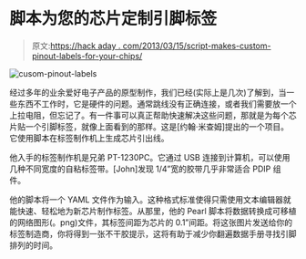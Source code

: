 # 脚本为您的芯片定制引脚标签

> 原文:[https://hack aday . com/2013/03/15/script-makes-custom-pinout-labels-for-your-chips/](https://hackaday.com/2013/03/15/script-makes-custom-pinout-labels-for-your-chips/)

![cusom-pinout-labels](../Images/8304763cdaec3ad82c72d39f88eacca9.png)

经过多年的业余爱好电子产品的原型制作，我们已经(实际上是几次)了解到，当一些东西不工作时，它是硬件的问题。通常跳线没有正确连接，或者我们需要放一个上拉电阻，但忘记了。有一件事可以真正帮助快速解决这些问题，那就是为每个芯片贴一个引脚标签，就像上面看到的那样。这是[约翰·米查姆]提出的一个项目。它使用脚本在标签制作机上生成芯片引出线。

他入手的标签制作机是兄弟 PT-1230PC。它通过 USB 连接到计算机，可以使用几种不同宽度的自粘标签带。[John]发现 1/4”宽的胶带几乎非常适合 PDIP 组件。

他的脚本将一个 YAML 文件作为输入。这种格式标准使得只需使用文本编辑器就能快速、轻松地为新芯片制作标签。从那里，他的 Pearl 脚本将数据转换成可移植的网络图形(。png)文件，其标签间距为芯片的 0.1”间距。将这张图片发送给你的标签制造商，你将得到一张不干胶提示，这将有助于减少你翻遍数据手册寻找引脚排列的时间。